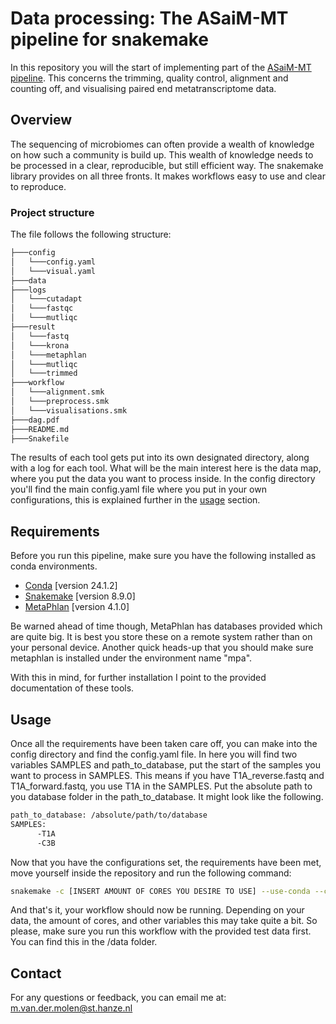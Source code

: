# Data processing: The ASaiM-MT pipeline for snakemake

In this repository you will the start of implementing part of the [ASaiM-MT pipeline](https://doi.org/10.12688/f1000research.28608.2). This concerns the 
trimming, quality control, alignment and counting off, and visualising paired end metatranscriptome data.

## Overview

The sequencing of microbiomes can often provide a wealth of knowledge on how such a community is build up.
This wealth of knowledge needs to be processed in a clear, reproducible, but still efficient way. The snakemake
library provides on all three fronts. It makes workflows easy to use and clear to reproduce. 


### Project structure

The file follows the following structure:

```bash
├───config
│   └───config.yaml
│   └───visual.yaml
├───data
├───logs
│   └───cutadapt
│   └───fastqc
│   └───mutliqc
├───result
│   └───fastq
│   └───krona
│   └───metaphlan
│   └───mutliqc
│   └───trimmed
├───workflow
│   └───alignment.smk
│   └───preprocess.smk
│   └───visualisations.smk
├───dag.pdf
├───README.md
├───Snakefile
```
The results of each tool gets put into its own designated directory, along with a log for each tool.
What will be the main interest here is the data map, where you put the data you want to process inside. In the config directory
you'll find the main config.yaml file where you put in your own configurations, this is explained further in the [usage](#-Usage) section.

## Requirements
Before you run this pipeline, make sure you have the following installed as conda environments.

- [Conda](https://conda.io/projects/conda/en/latest/user-guide/install/index.html) [version 24.1.2]
- [Snakemake](https://snakemake.readthedocs.io/en/stable/getting_started/installation.html) [version 8.9.0]
- [MetaPhlan](https://huttenhower.sph.harvard.edu/metaphlan/) [version 4.1.0]

Be warned ahead of time though, MetaPhlan has databases provided which are quite big. It is best you store these
on a remote system rather than on your personal device. Another quick heads-up that you should make sure metaphlan is 
installed under the environment name "mpa".

With this in mind, for further installation I point to the provided documentation of these tools.

## Usage
Once all the requirements have been taken care off, you can make into the config directory and find the
config.yaml file. In here you will find two variables SAMPLES and path_to_database, put the start of the samples you want
to process in SAMPLES. This means if you have T1A_reverse.fastq and T1A_forward.fastq, you use T1A in the SAMPLES.
Put the absolute path to you database folder in the path_to_database. It might
look like the following.


```bash
path_to_database: /absolute/path/to/database
SAMPLES:
      -T1A
      -C3B
```

Now that you have the configurations set, the requirements have been met, move yourself inside the repository and
run the following command:

```bash
snakemake -c [INSERT AMOUNT OF CORES YOU DESIRE TO USE] --use-conda --conda-frontend conda
```

And that's it, your workflow should now be running. Depending on your data, the amount of cores, and other variables
this may take quite a bit. So please, make sure you run this workflow with the provided test data first. You
can find this in the /data folder.

## Contact
For any questions or feedback, you can email me at: m.van.der.molen@st.hanze.nl
